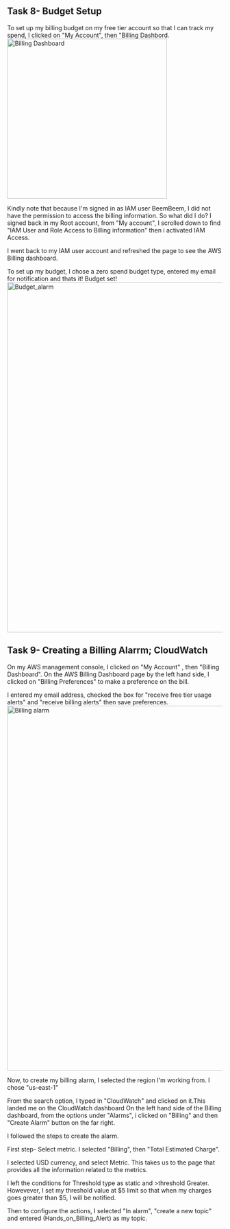 ## Task 8- Budget Setup

To set up my billing budget on my free tier account so that I can track my spend, I clicked on "My Account", then "Billing Dashbord.  <img width="373" alt="Billing Dashboard" src="https://user-images.githubusercontent.com/124819387/222807385-6aeaa31c-76f9-4218-aed7-c1dac72218cb.PNG">

Kindly note that because I'm signed in as IAM user BeemBeem, I did not have the permission to access the billing information. So what did I do?
I signed back in my Root account, from "My account", I scrolled down to find "IAM User and Role Access to Billing information" then i activated IAM Access.

I went back to my IAM user account and refreshed the page to see the AWS Billing dashboard.

To set up my budget, I chose a zero spend budget type, entered my email for notification and thats it! Budget set!<img width="817" alt="Budget_alarm" src="https://user-images.githubusercontent.com/124819387/222822550-f70b9a45-2191-412d-a271-9d720a173176.PNG">


## Task 9- Creating a Billing Alarrm; CloudWatch

On my AWS management console, I clicked on "My Account" , then "Billing Dashboard". On the AWS Billing Dashboard page by the left hand side, I clicked on "Billing Preferences" to make a preference on the bill.

I entered my email address, checked the box for "receive free tier usage alerts" and "receive billing alerts" then save preferences. <img width="851" alt="Billing alarm" src="https://user-images.githubusercontent.com/124819387/222898449-e2831ffe-2baf-4ec7-a75e-6c5e2b70ca44.PNG">


Now, to create my billing alarm, I selected the region I'm working from. I chose "us-east-1"

From the search option, I typed in "CloudWatch" and clicked on it.This landed me on the CloudWatch dashboard
On the left hand side of the Billing dashboard, from the options under "Alarms", i clicked on "Billing" and then "Create Alarm" button on the far right.

I followed the steps to create the alarm.

First step- Select metric. I selected "Billing", then "Total Estimated Charge".

I selected USD currency,  and select Metric. This takes us to the page that provides all the information related to the metrics.

I left the conditions for Threshold type as static and >threshold Greater. Howevever, I set my threshold value at $5 limit so that when my charges goes greater than $5, I will be notified.

Then to configure the actions, I selected "In alarm", "create a new topic" and entered (Hands_on_Billing_Alert) as my topic. 


